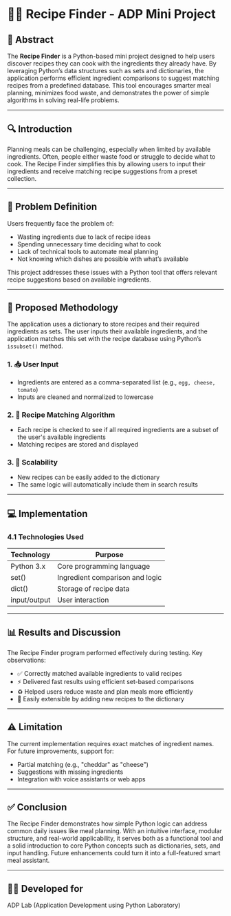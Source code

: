 # 🧑‍🍳 Recipe Finder - ADP Mini Project

## 📄 Abstract

The **Recipe Finder** is a Python-based mini project designed to help users discover recipes they can cook with the ingredients they already have. By leveraging Python’s data structures such as sets and dictionaries, the application performs efficient ingredient comparisons to suggest matching recipes from a predefined database. This tool encourages smarter meal planning, minimizes food waste, and demonstrates the power of simple algorithms in solving real-life problems.

---

## 🔍 Introduction

Planning meals can be challenging, especially when limited by available ingredients. Often, people either waste food or struggle to decide what to cook. The Recipe Finder simplifies this by allowing users to input their ingredients and receive matching recipe suggestions from a preset collection.

---

## 🧩 Problem Definition

Users frequently face the problem of:

- Wasting ingredients due to lack of recipe ideas
- Spending unnecessary time deciding what to cook
- Lack of technical tools to automate meal planning
- Not knowing which dishes are possible with what’s available

This project addresses these issues with a Python tool that offers relevant recipe suggestions based on available ingredients.

---

## 🔧 Proposed Methodology

The application uses a dictionary to store recipes and their required ingredients as sets. The user inputs their available ingredients, and the application matches this set with the recipe database using Python’s `issubset()` method.

### 1. 📥 User Input

- Ingredients are entered as a comma-separated list (e.g., `egg, cheese, tomato`)
- Inputs are cleaned and normalized to lowercase

### 2. 🧮 Recipe Matching Algorithm

- Each recipe is checked to see if all required ingredients are a subset of the user's available ingredients
- Matching recipes are stored and displayed

### 3. 🔁 Scalability

- New recipes can be easily added to the dictionary
- The same logic will automatically include them in search results

---

## 💻 Implementation

### 4.1 Technologies Used

| Technology   | Purpose                             |
|-------------|-------------------------------------|
| Python 3.x   | Core programming language           |
| set()        | Ingredient comparison and logic     |
| dict()       | Storage of recipe data              |
| input/output | User interaction                    |

---

## 📊 Results and Discussion

The Recipe Finder program performed effectively during testing. Key observations:

- ✅ Correctly matched available ingredients to valid recipes
- ⚡ Delivered fast results using efficient set-based comparisons
- ♻️ Helped users reduce waste and plan meals more efficiently
- 🔄 Easily extensible by adding new recipes to the dictionary

---

## ⚠️ Limitation
The current implementation requires exact matches of ingredient names. For future improvements, support for:

- Partial matching (e.g., "cheddar" as "cheese")
- Suggestions with missing ingredients
- Integration with voice assistants or web apps

---

## ✅ Conclusion
The Recipe Finder demonstrates how simple Python logic can address common daily issues like meal planning. With an intuitive interface, modular structure, and real-world applicability, it serves both as a functional tool and a solid introduction to core Python concepts such as dictionaries, sets, and input handling. Future enhancements could turn it into a full-featured smart meal assistant.

---

## 👨‍💻 Developed for
ADP Lab (Application Development using Python Laboratory)

